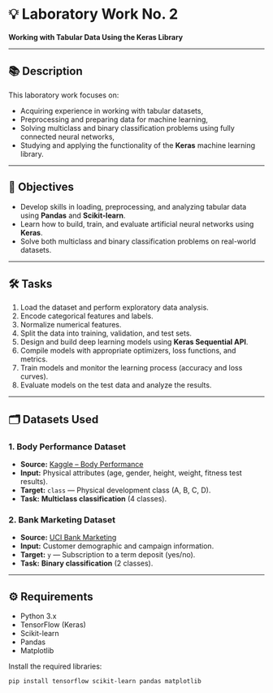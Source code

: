 # 💡 Laboratory Work No. 2  
**Working with Tabular Data Using the Keras Library**

---

## 📚 Description

This laboratory work focuses on:
- Acquiring experience in working with tabular datasets,
- Preprocessing and preparing data for machine learning,
- Solving multiclass and binary classification problems using fully connected neural networks,
- Studying and applying the functionality of the **Keras** machine learning library.

---

## 🎯 Objectives

- Develop skills in loading, preprocessing, and analyzing tabular data using **Pandas** and **Scikit-learn**.
- Learn how to build, train, and evaluate artificial neural networks using **Keras**.
- Solve both multiclass and binary classification problems on real-world datasets.

---

## 🛠 Tasks

1. Load the dataset and perform exploratory data analysis.
2. Encode categorical features and labels.
3. Normalize numerical features.
4. Split the data into training, validation, and test sets.
5. Design and build deep learning models using **Keras Sequential API**.
6. Compile models with appropriate optimizers, loss functions, and metrics.
7. Train models and monitor the learning process (accuracy and loss curves).
8. Evaluate models on the test data and analyze the results.

---

## 🗂 Datasets Used

### 1. Body Performance Dataset
- **Source:** [Kaggle – Body Performance](https://www.kaggle.com/datasets/kukuroo3/body-performance-data)
- **Input:** Physical attributes (age, gender, height, weight, fitness test results).
- **Target:** `class` — Physical development class (A, B, C, D).
- **Task:** **Multiclass classification** (4 classes).

### 2. Bank Marketing Dataset
- **Source:** [UCI Bank Marketing](https://archive.ics.uci.edu/ml/datasets/Bank+Marketing)
- **Input:** Customer demographic and campaign information.
- **Target:** `y` — Subscription to a term deposit (yes/no).
- **Task:** **Binary classification** (2 classes).

---

## ⚙️ Requirements

- Python 3.x
- TensorFlow (Keras)
- Scikit-learn
- Pandas
- Matplotlib

Install the required libraries:

```bash
pip install tensorflow scikit-learn pandas matplotlib
